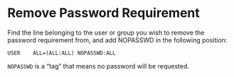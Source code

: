 # Remove Password Requirement

Find the line belonging to the user or group you wish to remove the password requirement from, and add NOPASSWD in the following position:

```
USER    ALL=(ALL:ALL) NOPASSWD:ALL
```

&#x20;`NOPASSWD` is a “tag” that means no password will be requested.
